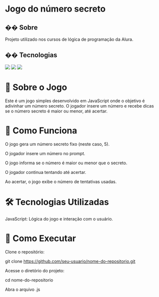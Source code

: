 <h1>Jogo do número secreto</h1>

<h2>�� Sobre</h2>
<p>Projeto utilizado nos cursos de lógica de programação da Alura.</p>

## �� Tecnologias
<div>
  <img src="https://img.shields.io/badge/HTML-239120?style=for-the-badge&logo=html5&logoColor=white">
  <img src="https://img.shields.io/badge/CSS-239120?&style=for-the-badge&logo=css3&logoColor=white">
  <img src="https://img.shields.io/badge/JavaScript-F7DF1E?style=for-the-badge&logo=javascript&logoColor=black">
</div>


# 📌 Sobre o Jogo

Este é um jogo simples desenvolvido em JavaScript onde o objetivo é adivinhar um número secreto. O jogador insere um número e recebe dicas se o número secreto é maior ou menor, até acertar.

# 🚀 Como Funciona

O jogo gera um número secreto fixo (neste caso, 5).

O jogador insere um número no prompt.

O jogo informa se o número é maior ou menor que o secreto.

O jogador continua tentando até acertar.

Ao acertar, o jogo exibe o número de tentativas usadas.

# 🛠️ Tecnologias Utilizadas

JavaScript: Lógica do jogo e interação com o usuário.

# 📂 Como Executar

Clone o repositório:

git clone https://github.com/seu-usuario/nome-do-repositorio.git

Acesse o diretório do projeto:

cd nome-do-repositorio

Abra o arquivo .js 
